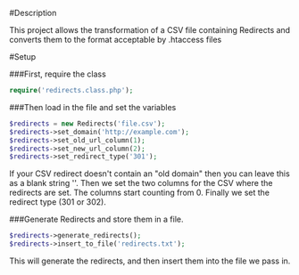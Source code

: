 #Description

This project allows the transformation of a CSV file containing Redirects and converts them to the format acceptable by .htaccess files

#Setup

###First, require the class

```php
require('redirects.class.php');
```

###Then load in the file and set the variables

```php
$redirects = new Redirects('file.csv');
$redirects->set_domain('http://example.com');
$redirects->set_old_url_column(1);
$redirects->set_new_url_column(2);
$redirects->set_redirect_type('301');
```

If your CSV redirect doesn't contain an "old domain" then you can leave this as a blank string ''. Then we set the two columns for the CSV where the redirects are set. The columns start counting from 0. Finally we set the redirect type (301 or 302).

###Generate Redirects and store them in a file.

```php
$redirects->generate_redirects();
$redirects->insert_to_file('redirects.txt');
```

This will generate the redirects, and then insert them into the file we pass in.
